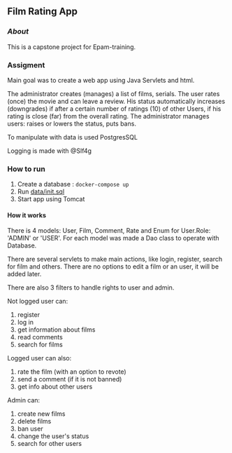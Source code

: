 ## Film Rating App

### _About_

This is a capstone project for Epam-training. 

### Assigment

Main goal was to create a web app using Java Servlets and html.

The administrator creates (manages) a list of films, serials.
The user rates (once) the movie and can leave a review. 
His status automatically increases (downgrades) if after a certain number of ratings (10) of other Users,
if his rating is close (far) from the overall rating. 
The administrator manages users: raises or lowers the status, puts bans.

To manipulate with data is used PostgresSQL

Logging is made with @Slf4g

### How to run

1. Create a database :
   `docker-compose up`
2. Run [data/init.sql](data/init.sql)
3. Start app using Tomcat

#### How it works

There is 4 models: User, Film, Comment, Rate and Enum for User.Role: 'ADMIN' or 'USER'.
For each model was made a Dao class to operate with Database. 

There are several servlets to make main actions, like login, register, search for film and others. There are no
options to edit a film or an user, it will be added later. 

There are also 3 filters to handle rights to user and admin.

Not logged user can:
1. register
2. log in
3. get information about films
4. read comments
5. search for films

Logged user can also:
1. rate the film (with an option to revote)
2. send a comment (if it is not banned)
3. get info about other users

Admin can:
1. create new films
2. delete films 
3. ban user
4. change the user's status
5. search for other users
